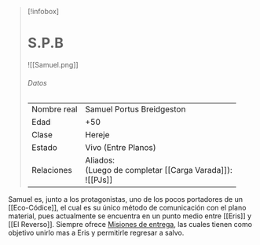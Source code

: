 >[!infobox]
># S.P.B
>![[Samuel.png]]
 >###### Datos
> |||
> | ---- | ---- |
>|Nombre real| Samuel Portus Breidgeston |
>|Edad|+50|
>|Clase|Hereje|
>|Estado|Vivo (Entre Planos)|
>|Relaciones|Aliados:<br>(Luego de completar [[Carga Varada]]):<br>![[PJs]]|



Samuel es, junto a los protagonistas, uno de los pocos portadores de un [[Eco-Códice]], el cual es su único método de comunicación con el plano material, pues actualmente se encuentra en un punto medio entre [[Eris]] y [[El Reverso]]. Siempre ofrece [Misiones de entrega](Misión%20de%20Entrega), las cuales tienen como objetivo unirlo mas a Eris y permitirle regresar a salvo.